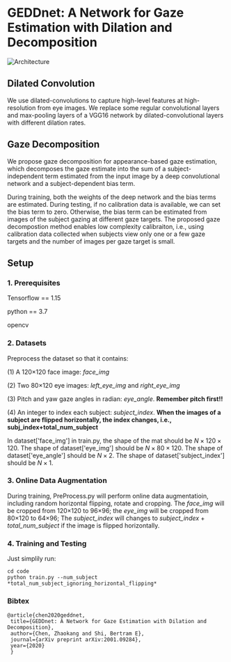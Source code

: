 # GEDDnet: A Network for Gaze Estimation with Dilation and Decomposition

  ![Architecture](https://raw.githubusercontent.com/czk32611/GEDDnet/master/Figure/Architecture.png)

## Dilated Convolution
  We use dilated-convolutions to capture high-level features at high-resolution from eye images. We replace some regular convolutional layers and max-pooling layers of a VGG16 network by dilated-convolutional layers with different dilation rates.

## Gaze Decomposition
  We propose gaze decomposition for appearance-based gaze estimation, which decomposes the gaze estimate into the sum of a subject-independent term estimated from the input image by a deep convolutional network and a subject-dependent bias term.

  During training, both the weights of the deep network and the bias terms are estimated. During testing, if no calibration data is available, we can set the bias term to zero. Otherwise, the bias term can be estimated from images of the subject gazing at different gaze targets. The proposed gaze decompostion method enables low complexity calibraiton, i.e., using calibration data collected when subjects view only one or a few gaze targets and the number of images per gaze target is small.

## Setup
### 1. Prerequisites
Tensorflow == 1.15

python == 3.7

opencv

### 2. Datasets
Preprocess the dataset so that it contains:

(1) A 120$\times$120 face image: *face_img*

(2) Two 80$\times$120 eye images: *left_eye_img* and *right_eye_img*

(3) Pitch and yaw gaze angles in radian: *eye_angle*. **Remember pitch first!!**

(4) An integer to index each subject: *subject_index*.
**When the images of a subject are flipped horizontally, the index changes, i.e., subj_index+total_num_subject**

In dataset['face_img'] in train.py, the shape of the mat should be $N \times 120 \times 120$. The shape of dataset['eye_img'] should be $N \times 80 \times 120$. The shape of dataset['eye_angle'] should be $N \times 2$. The shape of dataset['subject_index'] should be $N \times 1$.

### 3. Online Data Augmentation
During training, PreProcess.py will perform online data augmentatioin, including random horizontal flipping, rotate and cropping. The *face_img* will be cropped from 120$\times$120 to 96$\times$96; the *eye_img* will be cropped from 80$\times$120 to 64$\times$96; The *subject_index* will changes to *subject_index* + *total_num_subject* if the image is flipped horizontally.

### 4. Training and Testing
Just simplily run:

    cd code
    python train.py --num_subject *total_num_subject_ignoring_horizontal_flipping*

### Bibtex

    @article{chen2020geddnet,
     title={GEDDnet: A Network for Gaze Estimation with Dilation and Decomposition},
     author={Chen, Zhaokang and Shi, Bertram E},
     journal={arXiv preprint arXiv:2001.09284},
     year={2020}
     }
